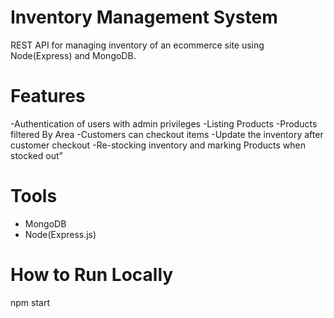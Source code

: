 # Inventory Management System

REST API for managing inventory of an ecommerce site using Node(Express) and MongoDB.

# Features

-Authentication of users with admin privileges
-Listing Products
-Products filtered By Area
-Customers can checkout items
-Update the inventory after customer checkout
-Re-stocking inventory and marking Products when stocked out”

# Tools

- MongoDB
- Node(Express.js)

# How to Run Locally

npm start
